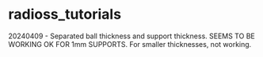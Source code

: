 # radioss_tutorials

20240409 - Separated ball thickness and support thickness. SEEMS TO BE WORKING OK FOR 1mm SUPPORTS.
           For smaller thicknesses, not working.
           
